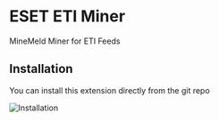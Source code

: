 # ESET ETI Miner
MineMeld Miner for ETI Feeds


## Installation

You can install this extension directly from the git repo

![Installation](https://paloaltonetworks.github.io/youtube-miner/mm-git-extension.gif?_=2 "Installation")
